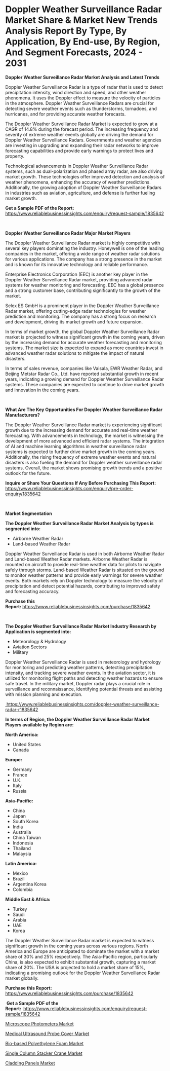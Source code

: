<p><h1>Doppler Weather Surveillance Radar Market Share & Market New Trends Analysis Report By Type, By Application, By End-use, By Region, And Segment Forecasts, 2024 - 2031</h1></p><p><strong>Doppler Weather Surveillance Radar Market Analysis and Latest Trends</strong></p>
<p><p>Doppler Weather Surveillance Radar is a type of radar that is used to detect precipitation intensity, wind direction and speed, and other weather phenomena. It uses the Doppler effect to measure the velocity of particles in the atmosphere. Doppler Weather Surveillance Radars are crucial for detecting severe weather events such as thunderstorms, tornadoes, and hurricanes, and for providing accurate weather forecasts.</p><p>The Doppler Weather Surveillance Radar Market is expected to grow at a CAGR of 14.8% during the forecast period. The increasing frequency and severity of extreme weather events globally are driving the demand for Doppler Weather Surveillance Radars. Governments and weather agencies are investing in upgrading and expanding their radar networks to improve forecasting capabilities and provide early warnings to protect lives and property.</p><p>Technological advancements in Doppler Weather Surveillance Radar systems, such as dual-polarization and phased array radar, are also driving market growth. These technologies offer improved detection and analysis of weather phenomena, enhancing the accuracy of weather predictions. Additionally, the growing adoption of Doppler Weather Surveillance Radars in industries such as aviation, agriculture, and defense is further fueling market growth.</p></p>
<p><strong>Get a Sample PDF of the Report:&nbsp;</strong> <a href="https://www.reliablebusinessinsights.com/enquiry/request-sample/1835642">https://www.reliablebusinessinsights.com/enquiry/request-sample/1835642</a></p>
<p>&nbsp;</p>
<p><strong>Doppler Weather Surveillance Radar Major Market Players</strong></p>
<p><p>The Doppler Weather Surveillance Radar market is highly competitive with several key players dominating the industry. Honeywell is one of the leading companies in the market, offering a wide range of weather radar solutions for various applications. The company has a strong presence in the market and is known for its innovative technology and reliable performance.</p><p>Enterprise Electronics Corporation (EEC) is another key player in the Doppler Weather Surveillance Radar market, providing advanced radar systems for weather monitoring and forecasting. EEC has a global presence and a strong customer base, contributing significantly to the growth of the market.</p><p>Selex ES GmbH is a prominent player in the Doppler Weather Surveillance Radar market, offering cutting-edge radar technologies for weather prediction and monitoring. The company has a strong focus on research and development, driving its market growth and future expansion.</p><p>In terms of market growth, the global Doppler Weather Surveillance Radar market is projected to witness significant growth in the coming years, driven by the increasing demand for accurate weather forecasting and monitoring systems. The market size is expected to expand as more countries invest in advanced weather radar solutions to mitigate the impact of natural disasters.</p><p>In terms of sales revenue, companies like Vaisala, EWR Weather Radar, and Beijing Metstar Radar Co., Ltd. have reported substantial growth in recent years, indicating a growing demand for Doppler Weather Surveillance Radar systems. These companies are expected to continue to drive market growth and innovation in the coming years.</p></p>
<p>&nbsp;</p>
<p><strong>What Are The Key Opportunities For Doppler Weather Surveillance Radar Manufacturers?</strong></p>
<p><p>The Doppler Weather Surveillance Radar market is experiencing significant growth due to the increasing demand for accurate and real-time weather forecasting. With advancements in technology, the market is witnessing the development of more advanced and efficient radar systems. The integration of AI and machine learning algorithms in weather surveillance radar systems is expected to further drive market growth in the coming years. Additionally, the rising frequency of extreme weather events and natural disasters is also fueling the demand for Doppler weather surveillance radar systems. Overall, the market shows promising growth trends and a positive outlook for the future.</p></p>
<p><strong>Inquire or Share Your Questions If Any Before Purchasing This Report:</strong> <a href="https://www.reliablebusinessinsights.com/enquiry/pre-order-enquiry/1835642">https://www.reliablebusinessinsights.com/enquiry/pre-order-enquiry/1835642</a></p>
<p>&nbsp;</p>
<p><strong>Market Segmentation</strong></p>
<p><strong>The Doppler Weather Surveillance Radar Market Analysis by types is segmented into:</strong></p>
<p><ul><li>Airborne Weather Radar</li><li>Land-based Weather Radar</li></ul></p>
<p><p>Doppler Weather Surveillance Radar is used in both Airborne Weather Radar and Land-based Weather Radar markets. Airborne Weather Radar is mounted on aircraft to provide real-time weather data for pilots to navigate safely through storms. Land-based Weather Radar is situated on the ground to monitor weather patterns and provide early warnings for severe weather events. Both markets rely on Doppler technology to measure the velocity of precipitation and detect potential hazards, contributing to improved safety and forecasting accuracy.</p></p>
<p><strong>Purchase this Report:&nbsp;</strong><a href="https://www.reliablebusinessinsights.com/purchase/1835642">https://www.reliablebusinessinsights.com/purchase/1835642</a></p>
<p>&nbsp;</p>
<p><strong>The Doppler Weather Surveillance Radar Market Industry Research by Application is segmented into:</strong></p>
<p><ul><li>Meteorology & Hydrology</li><li>Aviation Sectors</li><li>Military</li></ul></p>
<p><p>Doppler Weather Surveillance Radar is used in meteorology and hydrology for monitoring and predicting weather patterns, detecting precipitation intensity, and tracking severe weather events. In the aviation sector, it is utilized for monitoring flight paths and detecting weather hazards to ensure safe travel. In the military market, Doppler radar plays a crucial role in surveillance and reconnaissance, identifying potential threats and assisting with mission planning and execution.</p></p>
<p><a href="https://www.reliablebusinessinsights.com/doppler-weather-surveillance-radar-r1835642">&nbsp;https://www.reliablebusinessinsights.com/doppler-weather-surveillance-radar-r1835642</a></p>
<p><strong>In terms of Region, the Doppler Weather Surveillance Radar Market Players available by Region are:</strong></p>
<p>
    <p> <strong> North America: </strong>
        <ul>
            <li>United States</li>
            <li>Canada</li>
        </ul>
        </p> 
    <p> <strong> Europe: </strong>
        <ul>
            <li>Germany</li>
            <li>France</li>
            <li>U.K.</li>
            <li>Italy</li>
            <li>Russia</li>
        </ul>
        </p> 
    <p> <strong> Asia-Pacific: </strong>
        <ul>
            <li>China</li>
            <li>Japan</li>
            <li>South Korea</li>
            <li>India</li>
            <li>Australia</li>
            <li>China Taiwan</li>
            <li>Indonesia</li>
            <li>Thailand</li>
            <li>Malaysia</li>
        </ul>
        </p> 
    <p> <strong> Latin America: </strong>
        <ul>
            <li>Mexico</li>
            <li>Brazil</li>
            <li>Argentina Korea</li>
            <li>Colombia</li>
        </ul>
        </p> 
    <p> <strong> Middle East & Africa: </strong>
        <ul>
            <li>Turkey</li>
            <li>Saudi</li>
            <li>Arabia</li>
            <li>UAE</li>
            <li>Korea</li>
        </ul>
    </p>
    </p>
<p><p>The Doppler Weather Surveillance Radar market is expected to witness significant growth in the coming years across various regions. North America and Europe are anticipated to dominate the market with a market share of 30% and 25% respectively. The Asia-Pacific region, particularly China, is also expected to exhibit substantial growth, capturing a market share of 20%. The USA is projected to hold a market share of 15%, indicating a promising outlook for the Doppler Weather Surveillance Radar market globally.</p></p>
<p><strong>Purchase this Report: </strong><a href="https://www.reliablebusinessinsights.com/purchase/1835642">https://www.reliablebusinessinsights.com/purchase/1835642</a></p>
<p>&nbsp;<strong>Get a Sample PDF of the Report:&nbsp;&nbsp;</strong><a href="https://www.reliablebusinessinsights.com/enquiry/request-sample/1835642">https://www.reliablebusinessinsights.com/enquiry/request-sample/1835642</a></p>
<p><strong></strong></p>
<p><p><a href="https://medium.com/@carol.alsopr44536/microscope-photometers-market-a-global-and-regional-analysis-focus-on-region-country-level-b8530059804c">Microscope Photometers Market</a></p><p><a href="https://github.com/RichRobinson5/Market-Research-Report-List-6/blob/main/medical-ultrasound-probe-cover-market.md">Medical Ultrasound Probe Cover Market</a></p><p><a href="https://github.com/mandarincruisesvn/Market-Research-Report-List-1/blob/main/bio-based-polyethylene-foam-market.md">Bio-based Polyethylene Foam Market</a></p><p><a href="https://medium.com/@ralphyoung1949/global-single-column-stacker-crane-market-size-is-expected-to-reach-at-a-cagr-of-10-1-7df5c52a71e3">Single Column Stacker Crane Market</a></p><p><a href="https://www.linkedin.com/pulse/cladding-panels-market-segmentation-geographical-regions-7pc5f">Cladding Panels Market</a></p></p>